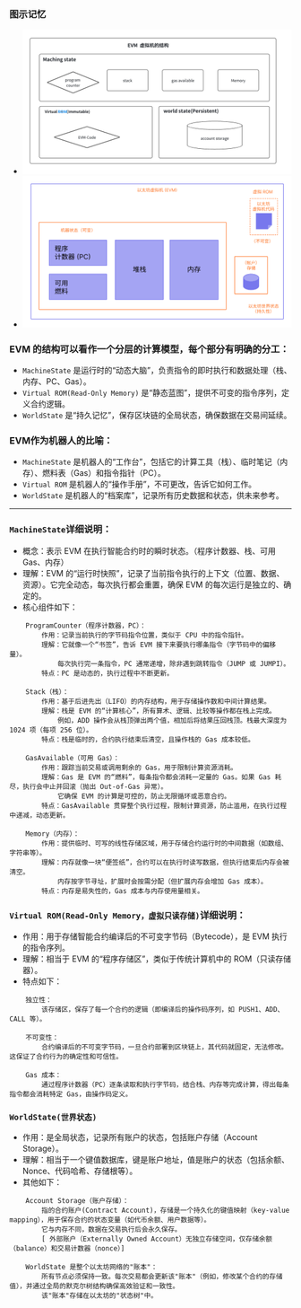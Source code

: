 ### 图示记忆
- ![](../images/EVM结构.png "")
- ![](../images/EVM结构02.png "")

### EVM 的结构可以看作一个分层的计算模型，每个部分有明确的分工：
- ```MachineState``` 是运行时的“动态大脑”，负责指令的即时执行和数据处理（栈、内存、PC、Gas）。
- ```Virtual ROM(Read-Only Memory)``` 是“静态蓝图”，提供不可变的指令序列，定义合约逻辑。
- ```WorldState``` 是“持久记忆”，保存区块链的全局状态，确保数据在交易间延续。

### EVM作为机器人的比喻：
- ```MachineState``` 是机器人的“工作台”，包括它的计算工具（栈）、临时笔记（内存）、燃料表（Gas）和指令指针（PC）。
- ```Virtual ROM``` 是机器人的“操作手册”，不可更改，告诉它如何工作。
- ```WorldState``` 是机器人的“档案库”，记录所有历史数据和状态，供未来参考。

---------------------------------------------------------------------------------------------------------

### ```MachineState```详细说明：
- 概念：表示 EVM 在执行智能合约时的瞬时状态。（程序计数器、栈、可用Gas、内存）
- 理解：EVM 的“运行时快照”，记录了当前指令执行的上下文（位置、数据、资源）。它完全动态，每次执行都会重置，确保 EVM 的每次运行是独立的、确定的。
- 核心组件如下：
```
    ProgramCounter（程序计数器，PC）：
        作用：记录当前执行的字节码指令位置，类似于 CPU 中的指令指针。
        理解：它就像一个“书签”，告诉 EVM 接下来要执行哪条指令（字节码中的偏移量）。
            每次执行完一条指令，PC 通常递增，除非遇到跳转指令（JUMP 或 JUMPI）。
        特点：PC 是动态的，执行过程中不断更新。
        
    Stack（栈）：
        作用：基于后进先出（LIFO）的内存结构，用于存储操作数和中间计算结果。
        理解：栈是 EVM 的“计算核心”，所有算术、逻辑、比较等操作都在栈上完成。
            例如，ADD 操作会从栈顶弹出两个值，相加后将结果压回栈顶。栈最大深度为 1024 项（每项 256 位）。
        特点：栈是临时的，合约执行结束后清空，且操作栈的 Gas 成本较低。
        
    GasAvailable（可用 Gas）：
        作用：跟踪当前交易或调用剩余的 Gas，用于限制计算资源消耗。
        理解：Gas 是 EVM 的“燃料”，每条指令都会消耗一定量的 Gas。如果 Gas 耗尽，执行会中止并回滚（抛出 Out-of-Gas 异常）。
            它确保 EVM 的计算是可控的，防止无限循环或恶意合约。
        特点：GasAvailable 贯穿整个执行过程，限制计算资源，防止滥用，在执行过程中递减，动态更新。
        
    Memory（内存）：
        作用：提供临时、可写的线性存储区域，用于存储合约运行时的中间数据（如数组、字符串等）。
        理解：内存就像一块“便签纸”，合约可以在执行时读写数据，但执行结束后内存会被清空。
            内存按字节寻址，扩展时会按需分配（但扩展内存会增加 Gas 成本）。
        特点：内存是易失性的，Gas 成本与内存使用量相关。                                    
```

### ```Virtual ROM(Read-Only Memory，虚拟只读存储)```详细说明：
- 作用：用于存储智能合约编译后的不可变字节码（Bytecode），是 EVM 执行的指令序列。
- 理解：相当于 EVM 的“程序存储区”，类似于传统计算机中的 ROM（只读存储器）。
- 特点如下：
```
    独立性：
        该存储区，保存了每一个合约的逻辑（即编译后的操作码序列，如 PUSH1、ADD、CALL 等）。
        
    不可变性：
        合约编译后的不可变字节码，一旦合约部署到区块链上，其代码就固定，无法修改。这保证了合约行为的确定性和可信性。
        
    Gas 成本：
        通过程序计数器（PC）逐条读取和执行字节码，结合栈、内存等完成计算，得出每条指令都会消耗特定 Gas，由操作码定义。
```

### ```WorldState(世界状态)```
- 作用：是全局状态，记录所有账户的状态，包括账户存储（Account Storage）。
- 理解：相当于一个键值数据库，键是账户地址，值是账户的状态（包括余额、Nonce、代码哈希、存储根等）。
- 其他如下：
```
    Account Storage（账户存储）：
        指的合约账户(Contract Account)，存储是一个持久化的键值映射（key-value mapping），用于保存合约的状态变量（如代币余额、用户数据等）。
        它与内存不同，数据在交易执行后会永久保存。
        [ 外部账户（Externally Owned Account）无独立存储空间，仅存储余额（balance）和交易计数器（nonce）]
    
    WorldState 是整个以太坊网络的"账本"：
        所有节点必须保持一致。每次交易都会更新该"账本"（例如，修改某个合约的存储值），并通过全局的默克尔树结构确保高效验证和一致性。
        该"账本"存储在以太坊的"状态树"中。    
```